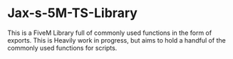 # Jax-s-5M-TS-Library
This is a FiveM Library full of commonly used functions in the form of exports. This is Heavily work in progress, but aims to hold a handful of the commonly used functions for scripts.
